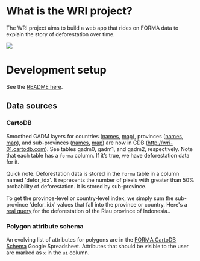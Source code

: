 # What is the WRI project?

The WRI project aims to build a web app that rides on FORMA data to explain the story of deforestation over time.

![](http://i.imgur.com/yxC8q.png)

# Development setup

See the [README here](https://github.com/Vizzuality/wri/blob/master/app/README).

## Data sources

### CartoDB

Smoothed GADM layers for countries ([names](https://wri-01.cartodb.com/api/v1/queries?sql=SELECT%20name_engli,%20iso%20FROM%20gadm0%20WHERE%20forma=true), [map](https://wri-01.cartodb.com/tables/gadm0/embed_map?sql=SELECT%20*%20FROM%20gadm0%20WHERE%20forma=true)), provinces ([names](https://wri-01.cartodb.com/api/v1/queries?sql=SELECT%20name_1%20FROM%20gadm1%20WHERE%20forma=true), [map](https://wri-01.cartodb.com/tables/gadm1/embed_map?sql=SELECT%20*%20FROM%20gadm1%20WHERE%20forma=true)), and sub-provinces ([names](https://wri-01.cartodb.com/api/v1/queries?sql=SELECT%20name_2%20FROM%20gadm2%20WHERE%20forma=true), [map](https://wri-01.cartodb.com/tables/gadm2/embed_map?sql=SELECT%20*%20FROM%20gadm2%20WHERE%20forma=true)) are now in CDB (http://wri-01.cartodb.com). See tables gadm0, gadm1, and gadm2, respectively. Note that each table has a `forma` column. If it’s true, we have deforestation data for it. 

Quick note: Deforestation data is stored in the `forma` table in a column named 'defor_idx'. It represents the number of pixels with greater than 50% probability of deforestation. It is stored by sub-province. 

To get the province-level or country-level index, we simply sum the sub-province 'defor_idx' values that fall into the province or country. Here's a [real query](http://goo.gl/EFZ2h) for the deforestation of the Riau province of Indonesia..

### Polygon attribute schema

An evolving list of attributes for polygons are in the [FORMA CartoDB Schema](https://docs.google.com/spreadsheet/ccc?key=0AtcqIeX872a_dDhONWlzYURCbF9wNGRCRnh6VTFzUEE&hl=en_US#gid=0) Google Spreadsheet. Attributes that should be visible to the user are marked as `x` in the `ui` column.




